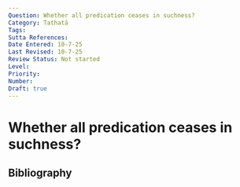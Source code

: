```yaml
---
Question: Whether all predication ceases in suchness?
Category: Tathatā
Tags: 
Sutta References: 
Date Entered: 10-7-25
Last Revised: 10-7-25
Review Status: Not started
Level: 
Priority: 
Number: 
Draft: true
---
```


# Whether all predication ceases in suchness?

## Bibliography

<!-- 

Notes:



-->